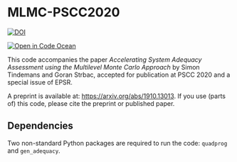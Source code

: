 # MLMC-PSCC2020
[![DOI](https://zenodo.org/badge/DOI/10.5281/zenodo.3757332.svg)](https://doi.org/10.5281/zenodo.3757332)

[![Open in Code Ocean](https://codeocean.com/codeocean-assets/badge/open-in-code-ocean.svg)](https://codeocean.com/capsule/1980903/tree)

This code accompanies the paper *Accelerating System Adequacy Assessment using the Multilevel Monte Carlo Approach* by
Simon Tindemans and Goran Strbac, accepted for publication at PSCC 2020 and a special issue of EPSR.

A preprint is available at: https://arxiv.org/abs/1910.13013. If you use (parts of) this code, please cite the preprint or published paper.

## Dependencies
Two non-standard Python packages are required to run the code: `quadprog` and `gen_adequacy`.
